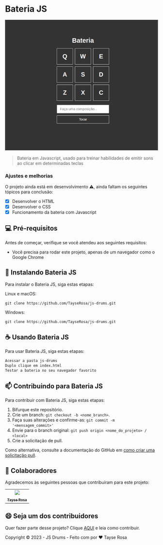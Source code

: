 # Bateria JS

<img src="drums.png" alt="Exemplo imagem">

> Bateria em Javascript, usado para treinar habilidades de emitir sons ao clicar em determinadas teclas

### Ajustes e melhorias

O projeto ainda está em desenvolvimento  ⚠️, ainda faltam os seguintes tópicos para conclusão:

- [x] Desenvolver o HTML
- [x] Desenvolver o CSS
- [x] Funcionamento da bateria com Javascript

## 💻 Pré-requisitos

Antes de começar, verifique se você atendeu aos seguintes requisitos:

- Você precisa para rodar este projeto, apenas de um navegador como o Google Chrome 


## 🚀 Instalando Bateria JS

Para instalar o Bateria JS, siga estas etapas:

Linux e macOS:

```
git clone https://github.com/TayseRosa/js-drums.git
```

Windows:
```
git clone https://github.com/TayseRosa/js-drums.git
```

## ☕ Usando Bateria JS

Para usar Bateria JS, siga estas etapas:

```
Acessar a pasta js-drums
Duplo clique em index.html
Testar a bateria no seu navegador favorito
```

## 📫 Contribuindo para Bateria JS

Para contribuir com Bateria JS, siga estas etapas:

1. Bifurque este repositório.
2. Crie um branch: `git checkout -b <nome_branch>`.
3. Faça suas alterações e confirme-as: `git commit -m '<mensagem_commit>'`
4. Envie para o branch original: `git push origin <nome_do_projeto> / <local>`
5. Crie a solicitação de pull.

Como alternativa, consulte a documentação do GitHub em [como criar uma solicitação pull](https://help.github.com/en/github/collaborating-with-issues-and-pull-requests/creating-a-pull-request).

## 🤝 Colaboradores

Agradecemos às seguintes pessoas que contribuíram para este projeto:

<table>
  <tr>
    <td align="center">
      <a href="https://github.com/TayseRosa" title="Tayse Code Rosa">
        <img src="https://avatars.githubusercontent.com/u/31596454?v=4" width=115><br>
        <sub>
          <b>Tayse Rosa</b>
        </sub>
      </a>
    </td>
  </tr>
</table>

## 😄 Seja um dos contribuidores

Quer fazer parte desse projeto? Clique [AQUI](CONTRIBUTING.md) e leia como contribuir.

Copyright :copyright: 2023 - JS Drums - Feito com por ❤️ Tayse Rosa
